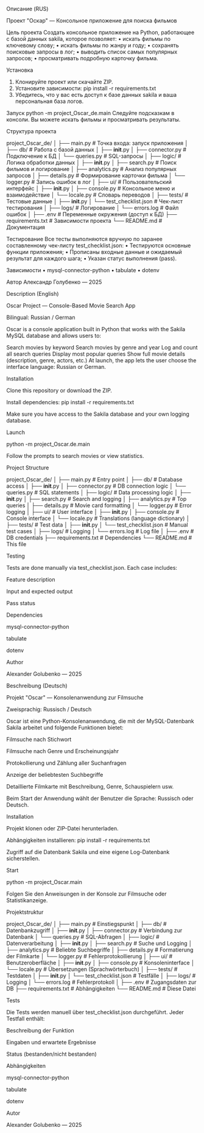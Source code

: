 Описание (RUS)

Проект "Оскар" — Консольное приложение для поиска фильмов

Цель проекта
Создать консольное приложение на Python, работающее с базой данных sakila, которое позволяет:
•	искать фильмы по ключевому слову;
•	искать фильмы по жанру и году;
•	сохранять поисковые запросы в лог;
•	выводить список самых популярных запросов;
•	просматривать подробную карточку фильма.

Установка
1.	Клонируйте проект или скачайте ZIP.
2.	Установите зависимости:
pip install -r requirements.txt
3.	Убедитесь, что у вас есть доступ к базе данных sakila и ваша персональная база логов.

Запуск
python -m project_Oscar_de.main
Следуйте подсказкам в консоли. Вы можете искать фильмы и просматривать результаты.

Структура проекта

project_Oscar_de/
│
├── main.py                  # Точка входа: запуск приложения
│
├── db/                      # Работа с базой данных
│   ├── __init__.py
│   ├── connector.py         # Подключение к БД
│   └── queries.py           # SQL-запросы
│
├── logic/                   # Логика обработки данных
│   ├── __init__.py
│   ├── search.py            # Поиск фильмов и логирование
│   ├── analytics.py         # Анализ популярных запросов
│   ├── details.py           # Формирование карточки фильма
│   └── logger.py            # Запись ошибок в лог
│
├── ui/                      # Пользовательский интерфейс
│   ├── __init__.py
│   ├── console.py           # Консольное меню и взаимодействие
│   └── locale.py            # Словарь переводов
│
├── tests/                   # Тестовые данные
│   ├── __init__.py
│   └── test_checklist.json  # Чек-лист тестирования
│
├── logs/                    # Логирование
│   └── errors.log           # Файл ошибок
│
├── .env                     # Переменные окружения (доступ к БД)
├── requirements.txt         # Зависимости проекта
└── README.md                # Документация

Тестирование
Все тесты выполняются вручную по заранее составленному чек-листу test_checklist.json:
•	Тестируются основные функции приложения;
•	Прописаны входные данные и ожидаемый результат для каждого шага;
•	Указан статус выполнения (pass).

Зависимости
•	mysql-connector-python
•	tabulate
•	dotenv


Автор
Александр Голубенко — 2025


Description (English)

Oscar Project — Console-Based Movie Search App

Bilingual: Russian / German

Oscar is a console application built in Python that works with the Sakila MySQL database and allows users to:

Search movies by keyword
Search movies by genre and year
Log and count all search queries
Display most popular queries
Show full movie details (description, genre, actors, etc.)
At launch, the app lets the user choose the interface language: Russian or German.


Installation

Clone this repository or download the ZIP.

Install dependencies:
pip install -r requirements.txt

Make sure you have access to the Sakila database and your own logging database.


Launch

python -m project_Oscar.de.main

Follow the prompts to search movies or view statistics.


Project Structure

project_Oscar_de/
│
├── main.py                  # Entry point
│
├── db/                      # Database access
│   ├── __init__.py
│   ├── connector.py         # DB connection logic
│   └── queries.py           # SQL statements
│
├── logic/                   # Data processing logic
│   ├── __init__.py
│   ├── search.py            # Search and logging
│   ├── analytics.py         # Top queries
│   ├── details.py           # Movie card formatting
│   └── logger.py            # Error logging
│
├── ui/                      # User interface
│   ├── __init__.py
│   ├── console.py           # Console interface
│   └── locale.py            # Translations (language dictionary)
│
├── tests/                   # Test data
│   ├── __init__.py
│   └── test_checklist.json  # Manual test cases
│
├── logs/                    # Logging
│   └── errors.log           # Log file
│
├── .env                     # DB credentials
├── requirements.txt         # Dependencies
└── README.md                # This file

Testing

Tests are done manually via test_checklist.json. Each case includes:

Feature description

Input and expected output

Pass status


Dependencies

mysql-connector-python

tabulate

dotenv



Author

Alexander Golubenko — 2025




Beschreibung (Deutsch)

Projekt "Oscar" — Konsolenanwendung zur Filmsuche

Zweisprachig: Russisch / Deutsch


Oscar ist eine Python-Konsolenanwendung, die mit der MySQL-Datenbank Sakila arbeitet und folgende Funktionen bietet:

Filmsuche nach Stichwort

Filmsuche nach Genre und Erscheinungsjahr

Protokollierung und Zählung aller Suchanfragen

Anzeige der beliebtesten Suchbegriffe

Detaillierte Filmkarte mit Beschreibung, Genre, Schauspielern usw.

Beim Start der Anwendung wählt der Benutzer die Sprache: Russisch oder Deutsch.


Installation

Projekt klonen oder ZIP-Datei herunterladen.

Abhängigkeiten installieren:
pip install -r requirements.txt

Zugriff auf die Datenbank Sakila und eine eigene Log-Datenbank sicherstellen.


Start

python -m project_Oscar.main

Folgen Sie den Anweisungen in der Konsole zur Filmsuche oder Statistikanzeige.


Projektstruktur

project_Oscar_de/
│
├── main.py                  # Einstiegspunkt
│
├── db/                      # Datenbankzugriff
│   ├── __init__.py
│   ├── connector.py         # Verbindung zur Datenbank
│   └── queries.py           # SQL-Abfragen
│
├── logic/                   # Datenverarbeitung
│   ├── __init__.py
│   ├── search.py            # Suche und Logging
│   ├── analytics.py         # Beliebte Suchbegriffe
│   ├── details.py           # Formatierung der Filmkarte
│   └── logger.py            # Fehlerprotokollierung
│
├── ui/                      # Benutzeroberfläche
│   ├── __init__.py
│   ├── console.py           # Konsoleninterface
│   └── locale.py            # Übersetzungen (Sprachwörterbuch)
│
├── tests/                   # Testdaten
│   ├── __init__.py
│   └── test_checklist.json  # Testfälle
│
├── logs/                    # Logging
│   └── errors.log           # Fehlerprotokoll
│
├── .env                     # Zugangsdaten zur DB
├── requirements.txt         # Abhängigkeiten
└── README.md                # Diese Datei


Tests

Die Tests werden manuell über test_checklist.json durchgeführt. Jeder Testfall enthält:

Beschreibung der Funktion

Eingaben und erwartete Ergebnisse

Status (bestanden/nicht bestanden)


Abhängigkeiten

mysql-connector-python

tabulate

dotenv


Autor

Alexander Golubenko — 2025


